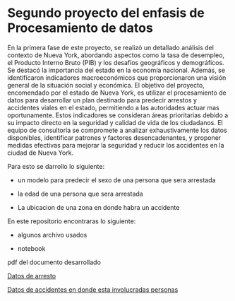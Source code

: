 # Segundo proyecto del enfasis de Procesamiento de datos

En la primera fase de este proyecto, se realizó un detallado análisis del contexto de Nueva York, abordando aspectos como la tasa de desempleo, el Producto Interno Bruto (PIB) y los desafíos geográficos y demográficos. Se destacó la importancia del estado en la economía nacional. Además, se identificaron indicadores macroeconómicos que proporcionaron una visión general de la situación social y económica. El objetivo del proyecto, encomendado por el estado de Nueva York, es utilizar el procesamiento de datos para desarrollar un plan destinado para predecir arrestos y accidentes viales en el estado, permitiendo a las autoridades actuar mas oportunamente. Estos indicadores se consideran áreas prioritarias debido a su impacto directo en la seguridad y calidad de vida de los ciudadanos. El equipo de consultoría se compromete a analizar exhaustivamente los datos disponibles, identificar patrones y factores desencadenantes, y proponer medidas efectivas para mejorar la seguridad y reducir los accidentes en la ciudad de Nueva York.

Para esto se darrollo lo siguiente:
- un modelo para predecir el sexo de una persona que sera arrestada

- la edad de una persona que sera arrestada

- La ubicacion de una zona en donde habra un accidente

En este repositorio encontraras lo siguiente:
- algunos archivo usados

- notebook

pdf del documento desarrollado

[Datos de arresto](https://data.cityofnewyork.us/Public-Safety/NYPD-Arrests-Data-Historic-/8h9b-rp9u)

[Datos de accidentes en donde esta involucradas personas](https://data.cityofnewyork.us/Public-Safety/Motor-Vehicle-Collisions-Person/f55k-p6yu)
